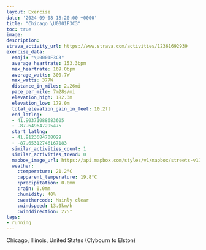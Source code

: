 ```yaml
---
layout: Exercise
date: '2024-09-08 18:20:00 +0000'
title: "Chicago \U0001F3C3"
toc: true
image:
description:
strava_activity_url: https://www.strava.com/activities/12361692939
exercise_data:
  emoji: "\U0001F3C3"
  average_heartrate: 153.3bpm
  max_heartrate: 169.0bpm
  average_watts: 300.7W
  max_watts: 377W
  distance_in_miles: 2.26mi
  pace_per_mile: 7m28s/mi
  elevation_high: 182.3m
  elevation_low: 179.0m
  total_elevation_gain_in_feet: 10.2ft
  end_latlng:
  - 41.90371088683605
  - -87.649647295475
  start_latlng:
  - 41.9123684708029
  - -87.65312746167183
  similar_activities_count: 1
  similar_activities_trend: 0
  mapbox_image_url: https://api.mapbox.com/styles/v1/mapbox/streets-v11/static/path-5+787af2-1.0(oiy~F%60e_vOiBpBo%40j%40mB~BaDjD%7DA%60C%7B%40zAS%5EQh%40DvA%40tBDhB%3FlAD~CA%7C%40%40pDEbA%40XFb%40An%40J%60APjAVlAXvBTvAFVFHJErAeAdEqChAs%40lDeC%60C%7BAdBsAbAm%40pCoBrBoA%5EYb%40WfB%7B%40d%40%5Dd%40OnAm%40%60%40WbBy%40bB_A%60Am%40%5EMz%40e%40VYjAMn%40AlDYlASf%40C%5EGl%40Od%40U%60%40Yd%40c%40bBqBFK%40O%40wGCmBM%7BQ),pin-s-s+e5b22e(-87.65537,41.914),pin-s-f+89ae00(-87.65326999999998,41.90365999999998)/auto/800x800?access_token=pk.eyJ1Ijoiam9zaGJlY2ttYW4iLCJhIjoiY205eWR2aDd1MWZ6djJrbXc4a3M0bWZleiJ9.XiG9OWkNcZk2QzjJbxLB4A
  weather:
    :temperature: 21.2°C
    :apparent_temperature: 19.8°C
    :precipitation: 0.0mm
    :rain: 0.0mm
    :humidity: 40%
    :weathercode: Mainly clear
    :windspeed: 13.0km/h
    :winddirection: 275°
tags:
- running
---
```

Chicago, Illinois, United States (Clybourn to Elston)
